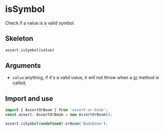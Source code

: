 # isSymbol

Check if a value is a valid symbol.

## Skeleton

```ts
assert.isSymbol(value)
```

## Arguments

- `value` anything, if it's a valid value, it will not throw when a [or](../or.md) method is called;

## Import and use

```ts
import { AssertOrBoom } from 'assert-or-boom';
const assert: AssertOrBoom = new AssertOrBoom();

assert.isSymbol(undefined).orBoom('Badaboom');
```
